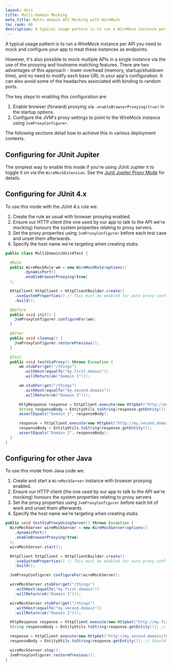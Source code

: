 ```yaml
---
layout: docs
title: Multi-domain Mocking
meta_title: Multi-domain API Mocking with WireMock
toc_rank: 66
description: A typical usage pattern is to run a WireMock instance per API you need to mock and configure your app to treat these instances as endpoints.
---
```


A typical usage pattern is to run a WireMock instance per API you need to mock and configure your app to treat these instances
as endpoints.

However, it's also possible to mock multiple APIs in a single instance via the use of the proxying and hostname matching features.
There are two advantages of this approach - lower overhead (memory, startup/shutdown time), and no need to modify each base URL in your app's
configuration. It can also avoid some of the headaches associated with binding to random ports.

The key steps to enabling this configuration are:

1. Enable browser (forward) proxying via `.enableBrowserProxying(true)` in the startup options.
2. Configure the JVM's proxy settings to point to the WireMock instance using `JvmProxyConfigurer`.

The following sections detail how to achieve this in various deployment contexts.

## Configuring for JUnit Jupiter

The simplest way to enable this mode if you're using JUnit Jupiter it to toggle it on via the `WireMockExtension`. See the
[Junit Jupiter Proxy Mode](../junit-jupiter#proxy-mode) for details.

## Configuring for JUnit 4.x

To use this mode with the JUnit 4.x rule we:

1. Create the rule as usual with browser proxying enabled.
2. Ensure our HTTP client (the one used by our app to talk to the API we're mocking) honours the system properties relating to proxy servers.
3. Set the proxy properties using `JvmProxyConfigurer` before each test case and unset them afterwards.
4. Specify the host name we're targeting when creating stubs.

```java
public class MultiDomainJUnit4Test {

  @Rule
  public WireMockRule wm = new WireMockRule(options()
        .dynamicPort()
        .enableBrowserProxying(true)
  );

  HttpClient httpClient = HttpClientBuilder.create()
    .useSystemProperties() // This must be enabled for auto proxy config
    .build();

  @Before
  public void init() {
    JvmProxyConfigurer.configureFor(wm);
  }

  @After
  public void cleanup() {
    JvmProxyConfigurer.restorePrevious();
  }

  @Test
  public void testViaProxy() throws Exception {
      wm.stubFor(get("/things")
        .withHost(equalTo("my.first.domain"))
        .willReturn(ok("Domain 1")));

      wm.stubFor(get("/things")
        .withHost(equalTo("my.second.domain"))
        .willReturn(ok("Domain 2")));

      HttpResponse response = httpClient.execute(new HttpGet("http://my.first.domain/things"));
      String responseBody = EntityUtils.toString(response.getEntity());
      assertEquals("Domain 1", responseBody);

      response = httpClient.execute(new HttpGet("http://my.second.domain/things"));
      responseBody = EntityUtils.toString(response.getEntity());
      assertEquals("Domain 2", responseBody);
  }
}
```

## Configuring for other Java

To use this mode from Java code we:

1. Create and start a `WireMockServer` instance with browser proxying enabled.
2. Ensure our HTTP client (the one used by our app to talk to the API we're mocking) honours the system properties relating to proxy servers
3. Set the proxy properties using `JvmProxyConfigurer` before each bit of work and unset them afterwards.
4. Specify the host name we're targeting when creating stubs.

```java
public void testViaProxyUsingServer() throws Exception {
  WireMockServer wireMockServer = new WireMockServer(options()
    .dynamicPort()
    .enableBrowserProxying(true)
  );
  wireMockServer.start();

  HttpClient httpClient = HttpClientBuilder.create()
    .useSystemProperties() // This must be enabled for auto proxy config
    .build();

  JvmProxyConfigurer.configureFor(wireMockServer);

  wireMockServer.stubFor(get("/things")
    .withHost(equalTo("my.first.domain"))
    .willReturn(ok("Domain 1")));

  wireMockServer.stubFor(get("/things")
    .withHost(equalTo("my.second.domain"))
    .willReturn(ok("Domain 2")));

  HttpResponse response = httpClient.execute(new HttpGet("http://my.first.domain/things"));
  String responseBody = EntityUtils.toString(response.getEntity()); // Should == Domain 1

  response = httpClient.execute(new HttpGet("http://my.second.domain/things"));
  responseBody = EntityUtils.toString(response.getEntity()); // Should == Domain 2

  wireMockServer.stop();
  JvmProxyConfigurer.restorePrevious();
}
```
